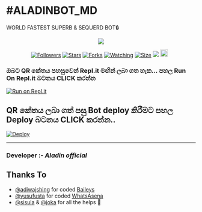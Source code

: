 # #ALADINBOT_MD
WORLD FASTEST SUPERB & SEQUERD BOT🔒
<p align="center"> <a href="https://github.com/AladinOfficial"><img align="center" src="https://telegra.ph/file/2ae9c01cc5287fdf88cd0.png"/></a>
 <p align="center">
<a href="https://github.com/AladinOfficial/ALADINBOT-MD"><img title="Followers" src="https://img.shields.io/github/followers/AladinOfficial"></a>
<a href="https://github.com/AladinOfficial/ALADINBOT-MD/stargazers/"><img title="Stars" src="https://img.shields.io/github/stars/AladinOfficial/ALADINBOT-MD"></a>
<a href="https://github.com/AladinOfficial/ALADINBOT-MD/network/members"><img title="Forks" src="https://img.shields.io/github/forks/AladinOfficial/ALADINBOT-MD"></a>
<a href="https://github.com/AladinOfficial/ALADINBOT-MD/watchers"><img title="Watching" src="https://img.shields.io/github/watchers/AladinOfficial/ALADINBOT-MD?label=Watchers&color=blue&style=flat-square"></a>
<a href="https://github.com/AladinOfficial/ALADINBOT-MD"><img title="Size" src="https://img.shields.io/github/repo-size/AladinOfficial/ALADINBOT-MD?style=flat-square&color=green"></a>
<a href="https://hits.seeyoufarm.com"><img src="https://hits.seeyoufarm.com/api/count/incr/badge.svg?url=https://github.com/AladinOfficial/ALADINBOT-MD&count_bg=%2379C83D&title_bg=%23555555&icon=probot.svg&icon_color=%2300FF6D&title=hits&edge_flat=false"/></a>
<a href="https://github.com/AladinOfficial/ALADINBOT-MD/graphs/commit-activity"><img height="20" src="https://img.shields.io/badge/Maintained%3F-yes-green.svg"></a>&nbsp;&nbsp;
</p>
<p align='center'>
    </p>
    
  ### ඔබට QR කේතය පහසුවෙන්  Repl.it මඟින් ලබා ගත හැක... පහල Run On Repl.it බටනය CLICK කරන්න

[![Run on Repl.it](https://repl.it/badge/github/quiec/whatsasena)](https://replit.com/@MagmaGaming/AQUABOT-MDV2?v=1)

## QR කේතය ලබා ගත් පසු Bot deploy කිරීමට පහල Deploy බටනය CLICK කරන්න..
[![Deploy](https://www.herokucdn.com/deploy/button.svg)](https://heroku.com/deploy?template=hhttps://github.com/AladinOfficial/ALADINBOT-MD)

---------------------------------   

 ###  Developer :- ___Aladin official___ 

## Thanks To
- [@adiwajshing](https://github.com/adiwajshing/) for coded [Baileys](https://github.com/adiwajshing/Baileys) 
- [@yusufusta](https://github.com/yusufusta/) for coded [WhatsAsena](https://github.com/yusufusta/WhatsAsena) 
- [@sisula](https://github.com/sisula/) & [@joka](https://github.com/MrJoka-Thejaka/) for all the helps 🤝
 
  
 
